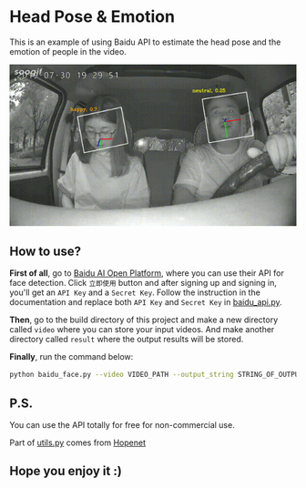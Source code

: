 # Head Pose & Emotion

This is an example of using Baidu API to estimate the head pose and the emotion of people in the video.
 
<div align="center">
<img src="demo.gif" /><br>
</div>

## How to use?
**First of all**, go to [Baidu AI Open Platform](https://ai.baidu.com/tech/face/detect), where you can use their API for face detection. Click `立即使用` button and after signing up and signing in, you'll get an `API Key` and a `Secret Key`. Follow the instruction in the documentation and replace both `API Key` and `Secret Key` in [baidu_api.py](https://github.com/Messier42/HeadPose-Emotion/blob/master/baidu_api.py).

**Then**, go to the build directory of this project and make a new directory called `video` where you can store your input videos. And make another directory called `result` where the output results will be stored.

**Finally**, run the command below:
```bash
python baidu_face.py --video VIDEO_PATH --output_string STRING_OF_OUTPUT_FILE --max_face_num MAXIMUM_NUMBER_OF_FACE_IN_THE_VIDEO --fps FPS_OF_THE_OUTPUT_VIDEO
```

## P.S.
You can use the API totally for free for non-commercial use. 

Part of [utils.py](https://github.com/Messier42/HeadPose-Emotion/blob/master/utils.py) comes from [Hopenet](https://github.com/natanielruiz/deep-head-pose/blob/master/code/utils.py)

## Hope you enjoy it :)
